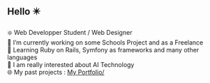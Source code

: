 ## Hello ✴️
❇️ Web Developper Student / Web Designer<br/>
🔭 I’m currently working on some Schools Project and as a Freelance<br/>
🌱 Learning Ruby on Rails, Symfony as frameworks and many other languages<br/>
🤖 I am really interested about AI Technology<br/>
🌐 My past projects : <a href="https://lucamb.webflow.io/">My Portfolio/</a>
